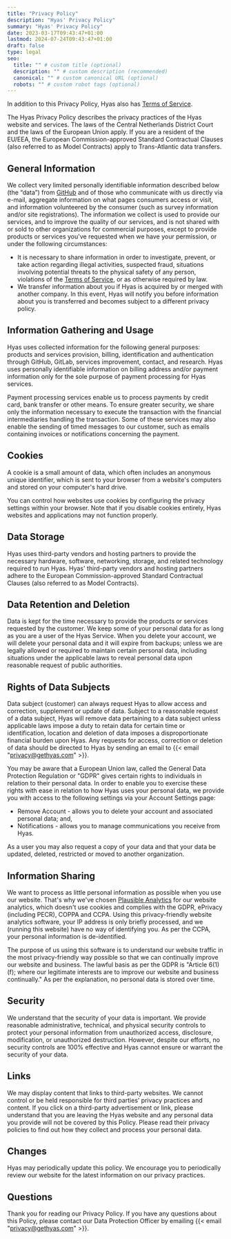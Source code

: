 ```yaml
---
title: "Privacy Policy"
description: "Hyas' Privacy Policy"
summary: "Hyas' Privacy Policy"
date: 2023-03-17T09:43:47+01:00
lastmod: 2024-07-24T09:43:47+01:00
draft: false
type: legal
seo:
  title: "" # custom title (optional)
  description: "" # custom description (recommended)
  canonical: "" # custom canonical URL (optional)
  robots: "" # custom robot tags (optional)
---
```


In addition to this Privacy Policy, Hyas also has [Terms of Service](/terms/).

The Hyas Privacy Policy describes the privacy practices of the Hyas website and services. The laws of the Central Netherlands District Court and the laws of the European Union apply. If you are a resident of the EU/EEA, the European Commission-approved Standard Contractual Clauses (also referred to as Model Contracts) apply to Trans-Atlantic data transfers.

## General Information

We collect very limited personally identifiable information described below (the “data”) from [GitHub](https://docs.github.com/en/site-policy/privacy-policies/github-general-privacy-statement) and of those who communicate with us directly via e-mail, aggregate information on what pages consumers access or visit, and information volunteered by the consumer (such as survey information and/or site registrations). The information we collect is used to provide our services, and to improve the quality of our services, and is not shared with or sold to other organizations for commercial purposes, except to provide products or services you've requested when we have your permission, or under the following circumstances:

- It is necessary to share information in order to investigate, prevent, or take action regarding illegal activities, suspected fraud, situations involving potential threats to the physical safety of any person, violations of the [Terms of Service](/terms/), or as otherwise required by law.
- We transfer information about you if Hyas is acquired by or merged with another company. In this event, Hyas will notify you before information about you is transferred and becomes subject to a different privacy policy.

## Information Gathering and Usage

Hyas uses collected information for the following general purposes: products and services provision, billing, identification and authentication through GitHub, GitLab, services improvement, contact, and research. Hyas uses personally identifiable information on billing address and/or payment information only for the sole purpose of payment processing for Hyas services.

Payment processing services enable us to process payments by credit card, bank transfer or other means. To ensure greater security, we share only the information necessary to execute the transaction with the financial intermediaries handling the transaction. Some of these services may also enable the sending of timed messages to our customer, such as emails containing invoices or notifications concerning the payment.

## Cookies

A cookie is a small amount of data, which often includes an anonymous unique identifier, which is sent to your browser from a website's computers and stored on your computer's hard drive.

You can control how websites use cookies by configuring the privacy settings within your browser. Note that if you disable cookies entirely, Hyas websites and applications may not function properly.

## Data Storage

Hyas uses third-party vendors and hosting partners to provide the necessary hardware, software, networking, storage, and related technology required to run Hyas. Hyas' third-party vendors and hosting partners adhere to the European Commission-approved Standard Contractual Clauses (also referred to as Model Contracts).

## Data Retention and Deletion

Data is kept for the time necessary to provide the products or services requested by the customer. We keep some of your personal data for as long as you are a user of the Hyas Service. When you delete your account, we will delete your personal data and it will expire from backups; unless we are legally allowed or required to maintain certain personal data, including situations under the applicable laws to reveal personal data upon reasonable request of public authorities.

## Rights of Data Subjects

Data subject (customer) can always request Hyas to allow access and correction, supplement or update of data. Subject to a reasonable request of a data subject, Hyas will remove data pertaining to a data subject unless applicable laws impose a duty to retain data for certain time or identification, location and deletion of data imposes a disproportionate financial burden upon Hyas. Any requests for access, correction or deletion of data should be directed to Hyas by sending an email to {{< email "privacy@gethyas.com" >}}.

You may be aware that a European Union law, called the General Data Protection Regulation or "GDPR" gives certain rights to individuals in relation to their personal data. In order to enable you to exercise these rights with ease in relation to how Hyas uses your personal data, we provide you with access to the following settings via your Account Settings page:

- Remove Account - allows you to delete your account and associated personal data; and,
- Notifications - allows you to manage communications you receive from Hyas.

As a user you may also request a copy of your data and that your data be updated, deleted, restricted or moved to another organization.

## Information Sharing

We want to process as little personal information as possible when you use our website. That's why we've chosen [Plausible Analytics](https://plausible.io/) for our website analytics, which doesn't use cookies and complies with the GDPR, ePrivacy (including PECR), COPPA and CCPA. Using this privacy-friendly website analytics software, your IP address is only briefly processed, and we (running this website) have no way of identifying you. As per the CCPA, your personal information is de-identified.

The purpose of us using this software is to understand our website traffic in the most privacy-friendly way possible so that we can continually improve our website and business. The lawful basis as per the GDPR is "Article 6(1)(f); where our legitimate interests are to improve our website and business continually." As per the explanation, no personal data is stored over time.

<!--
When you choose to submit feedback on blog posts, we store your message using the [giscus](https://github.com/giscus/giscus) service. This enables us to gather helpful feedback and improve our blog posts.
-->

## Security

We understand that the security of your data is important. We provide reasonable administrative, technical, and physical security controls to protect your personal information from unauthorized access, disclosure, modification, or unauthorized destruction. However, despite our efforts, no security controls are 100% effective and Hyas cannot ensure or warrant the security of your data.

## Links

We may display content that links to third-party websites. We cannot control or be held responsible for third parties’ privacy practices and content. If you click on a third-party advertisement or link, please understand that you are leaving the Hyas website and any personal data you provide will not be covered by this Policy. Please read their privacy policies to find out how they collect and process your personal data.

## Changes

Hyas may periodically update this policy. We encourage you to periodically review our website for the latest information on our privacy practices.

## Questions

Thank you for reading our Privacy Policy. If you have any questions about this Policy, please contact our Data Protection Officer by emailing {{< email "privacy@gethyas.com" >}}.
